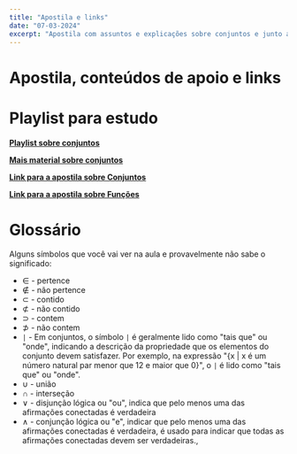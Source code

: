 ```yaml
---
title: "Apostila e links"
date: "07-03-2024"
excerpt: "Apostila com assuntos e explicações sobre conjuntos e junto a isso alguns links"
---
```


# Apostila, conteúdos de apoio e links

# Playlist para estudo

[**Playlist sobre conjuntos**](https://youtu.be/0aUEDxYjZg8?list=PLTPg64KdGgYgTXWPsURDnPBd7GUwPVBLx)

[**Mais material sobre conjuntos**](https://www.todamateria.com.br/matematica/conjuntos/)

[**Link para a apostila sobre Conjuntos**](https://docs.google.com/document/d/10ZzvgMB53ep6j3X7zqKyarY8lwWgKSax/edit?rtpof=true&sd=true)

[**Link para a apostila sobre Funções**](https://docs.google.com/document/d/1im2sN9ODv2atk7bQQY_xpteuPg7qLfOB/edit?usp=sharing&ouid=114578416706894453387&rtpof=true&sd=true)

# Glossário

Alguns símbolos que você vai ver na aula e provavelmente não sabe o significado:

- ∈ - pertence
- ∉ - não pertence
- ⊂ - contido
- ⊄ - não contido
- ⊃ - contem
- ⊅ - não contem
- `|` - Em conjuntos, o símbolo `|` é geralmente lido como "tais que" ou "onde", indicando a descrição da propriedade que os elementos do conjunto devem satisfazer. Por exemplo, na expressão "{x | x é um número natural par menor que 12 e maior que 0}", o `|` é lido como "tais que" ou "onde".
- ∪ - união
- ∩ - interseção
- ∨ - disjunção lógica ou "ou", indica que pelo menos uma das afirmações conectadas é verdadeira
- ∧ - conjunção lógica ou "e", indicar que pelo menos uma das afirmações conectadas é verdadeira, é usado para indicar que todas as afirmações conectadas devem ser verdadeiras.,
